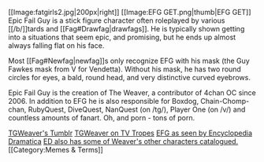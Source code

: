[[Image:fatgirls2.jpg|200px|right]]
[[Image:EFG GET.png|thumb|EFG GET]]
Epic Fail Guy is a stick figure character often roleplayed by various [[/b/]]tards and [[Fag#Drawfag|drawfags]]. He is typically shown getting into a situations that seem epic, and promising, but he ends up almost always falling flat on his face.

Most [[Fag#Newfag|newfag]]s only recognize EFG with his mask (the Guy Fawkes mask from V for Vendetta). Without his mask, he has two round circles for eyes, a bald, round head, and very distinctive curved eyebrows.

Epic Fail Guy is the creation of The Weaver, a contributor of 4chan OC since 2006. In addition to EFG he is also responsible for Boxdog, Chain-Chomp-chan, RubyQuest, DiveQuest, NanQuest (on /tg/), Player One (on /v/) and countless amounts of fanart. Oh, and porn - tons of porn.

[TGWeaver's Tumblr](http://tgweaver.tumblr.com/)
[TGWeaver on TV Tropes](http://tvtropes.org/pmwiki/pmwiki.php/Creator/TheWeaver)
[EFG as seen by Encyclopedia Dramatica](https://encyclopediadramatica.se/Epic_Fail_Guy)
[ED also has some of Weaver's other characters catalogued.](https://encyclopediadramatica.se/Drawhore)
[[Category:Memes & Terms]]
